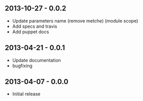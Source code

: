 ## 2013-10-27 - 0.0.2
* Update parameters name (remove metche) (module scope)
* Add specs and travis
* Add puppet docs

## 2013-04-21 - 0.0.1
* Update documentation
* bugfixing

## 2013-04-07 - 0.0.0
* Initial release
